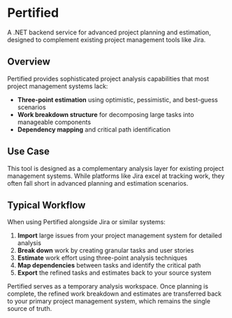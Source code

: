 # Pertified

A .NET backend service for advanced project planning and estimation, designed to complement existing project management tools like Jira.

## Overview

Pertified provides sophisticated project analysis capabilities that most project management systems lack:

- **Three-point estimation** using optimistic, pessimistic, and best-guess scenarios
- **Work breakdown structure** for decomposing large tasks into manageable components  
- **Dependency mapping** and critical path identification

## Use Case

This tool is designed as a complementary analysis layer for existing project management systems. While platforms like Jira excel at tracking work, they often fall short in advanced planning and estimation scenarios.

## Typical Workflow

When using Pertified alongside Jira or similar systems:

1. **Import** large issues from your project management system for detailed analysis
2. **Break down** work by creating granular tasks and user stories
3. **Estimate** work effort using three-point analysis techniques
4. **Map dependencies** between tasks and identify the critical path
5. **Export** the refined tasks and estimates back to your source system

Pertified serves as a temporary analysis workspace. Once planning is complete, the refined work breakdown and estimates are transferred back to your primary project management system, which remains the single source of truth.
